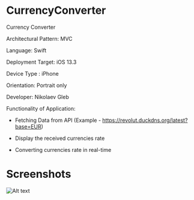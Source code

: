 # CurrencyConverter

Currency Converter

Architectural Pattern: MVC

Language: Swift

Deployment Target: iOS 13.3

Device Type : iPhone

Orientation: Portrait only

Developer: Nikolaev Gleb

Functionality of Application:

  - Fetching Data from API (Example - https://revolut.duckdns.org/latest?base=EUR)

  - Display the received currencies rate
  
  - Converting currencies rate in real-time

# Screenshots

![Alt text](https://i.ibb.co/LCcXmZh/2020-08-13-01-43-39.png "Optional Title")
